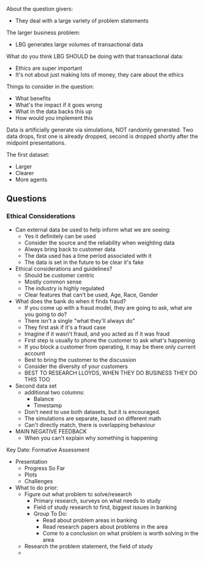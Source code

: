About the question givers:
- They deal with a large variety of problem statements

The larger business problem:
- LBG generates large volumes of transactional data

What do you think LBG SHOULD be doing with that transactional data:
- Ethics are super important
- It's not about just making lots of money, they care about the ethics

Things to consider in the question:
- What benefits
- What's the impact if it goes wrong
- What in the data backs this up
- How would you implement this

Data is artificially generate via simulations, NOT randomly generated. Two data drops, first one is already dropped, second is dropped shortly after the midpoint presentations.

The first dataset:
- Larger
- Clearer
- More agents
## Questions
### Ethical Considerations
- Can external data be used to help inform what we are seeing:
	- Yes it definitely can be used
	- Consider the source and the reliability when weighting data
	- Always bring back to customer data
	- The data used has a time period associated with it
	- The data is set in the future to be clear it's fake
- Ethical considerations and guidelines?
	- Should be customer centric
	- Mostly common sense
	- The industry is highly regulated
	- Clear features that can't be used, Age, Race, Gender
- What does the bank do when it finds fraud?
	- If you come up with a fraud model, they are going to ask, what are you going to do?
	- There isn't a single "what they'll always do"
	- They first ask if it's a fraud case
	- Imagine if it wasn't fraud, and you acted as if it was fraud
	- First step is usually to phone the customer to ask what's happening
	- If you block a customer from operating, it may be there only current account
	- Best to bring the customer to the discussion
	- Consider the diversity of your customers
	- BEST TO RESEARCH LLOYDS, WHEN THEY DO BUSINESS THEY DO THIS TOO
- Second data set
	- additional two columns:
		- Balance
		- Timestamp
	- Don't need to use both datasets, but it is encouraged.
	- The simulations are separate, based on different math
	- Can't directly match, there is overlapping behaviour 
- MAIN NEGATIVE FEEDBACK
	- When you can't explain why something is happening

Key Date: Formative Assessment
- Presentation
	- Progress So Far
	- Plots
	- Challenges
- What to do prior:
	- Figure out what problem to solve/research
		- Primary research, surveys on what needs to study
		- Field of study research to find, biggest issues in banking
		- Group To Do:
			- Read about problem areas in banking
			- Read research papers about problems in the area
			- Come to a conclusion on what problem is worth solving in the area
	- Research the problem statement, the field of study
	- 
